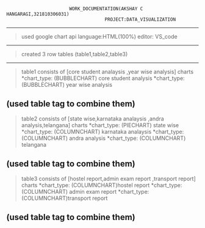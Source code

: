                            WORK_DOCUMENTATION(AKSHAY C HANGARAGI,321810306031)
                                        PROJECT:DATA_VISUALIZATION
----------------------------------------------------------------------------------------------------------------------------
> used google chart api
> language:HTML(100%)
> editor: VS_code
-----------------------------------------------------------------------------------------------------------------------------------------
> created 3 row tables (table1,table2,table3)
------------------------------------------------------------------------------------------
> table1 consists of [core student analaysis ,year wise analysis] charts
 *chart_type:   (BUBBLECHART) core student analysis
 *chart_type:   (BUBBLECHART) year wise analysis

(used table tag to combine them)
-------------------------------------------------------------------------------------------

> table2 consists of [state wise,karnataka analaysis ,andra analysis,telangana] charts
 *chart_type:      (PIECHART) state wise
 *chart_type:   (COLUMNCHART) karnataka analaysis
 *chart_type:   (COLUMNCHART) andra analysis
 *chart_type:   (COLUMNCHART) telangana

(used table tag to combine them)
-----------------------------------------------------------------------------------------------

> table3 consists of [hostel report,admin exam report ,transport report] charts
 *chart_type:     (COLUMNCHART)hostel report
 *chart_type:     (COLUMNCHART)  admin exam report
 *chart_type:     (COLUMNCHART)transport report

(used table tag to combine them)
------------------------------------------------------------------------------------------------


